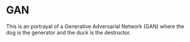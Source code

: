 # GAN
This is an portrayal of a Generative Adversarial Network (GAN) where the dog is the generator and the duck is the destructor.
